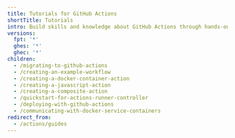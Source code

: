 ```yaml
---
title: Tutorials for GitHub Actions
shortTitle: Tutorials
intro: Build skills and knowledge about GitHub Actions through hands-on activities.
versions:
  fpt: '*'
  ghes: '*'
  ghec: '*'
children:
  - /migrating-to-github-actions
  - /creating-an-example-workflow
  - /creating-a-docker-container-action
  - /creating-a-javascript-action
  - /creating-a-composite-action
  - /quickstart-for-actions-runner-controller
  - /deploying-with-github-actions
  - /communicating-with-docker-service-containers
redirect_from:
  - /actions/guides
---
```


